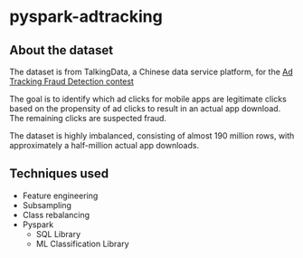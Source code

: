 # pyspark-adtracking

## About the dataset

The dataset is from TalkingData, a Chinese data service platform, for the 
[Ad Tracking Fraud Detection contest](https://www.kaggle.com/c/talkingdata-adtracking-fraud-detection/overview)

The goal is to identify which ad clicks for mobile apps are legitimate clicks based on the propensity of ad clicks to 
result in an actual app download. The remaining clicks are suspected fraud. 

The dataset is highly imbalanced, consisting of almost 190 million rows, with approximately a half-million actual app downloads. 

## Techniques used

- Feature engineering
- Subsampling
- Class rebalancing
- Pyspark
  - SQL Library
  - ML Classification Library
